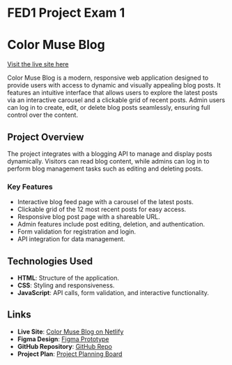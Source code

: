 # FED1 Project Exam 1

# Color Muse Blog

[Visit the live site here](https://fed-pe1-sana-khuram-final.netlify.app/)

Color Muse Blog is a modern, responsive web application designed to provide users with access to dynamic and visually appealing blog posts.
It features an intuitive interface that allows users to explore the latest posts via an interactive carousel and a clickable grid of recent posts.
Admin users can log in to create, edit, or delete blog posts seamlessly, ensuring full control over the content.

## Project Overview

The project integrates with a blogging API to manage and display posts dynamically.
Visitors can read blog content, while admins can log in to perform blog management tasks such as editing and deleting posts.

### Key Features

- Interactive blog feed page with a carousel of the latest posts.
- Clickable grid of the 12 most recent posts for easy access.
- Responsive blog post page with a shareable URL.
- Admin features include post editing, deletion, and authentication.
- Form validation for registration and login.
- API integration for data management.

## Technologies Used

- **HTML**: Structure of the application.
- **CSS**: Styling and responsiveness.
- **JavaScript**: API calls, form validation, and interactive functionality.

## Links

- **Live Site**: [Color Muse Blog on Netlify](https://fed-pe1-sana-khuram-final.netlify.app/)
- **Figma Design**: [Figma Prototype](https://www.figma.com/design/x5HWYrvYzliBv8n56oIKrj/Project-Exam-1?node-id=0-1&t=YkQnVU38o5pxEn29-1)
- **GitHub Repository**: [GitHub Repo](your-github-link-here)
- **Project Plan**: [Project Planning Board](your-planning-board-link-here)


